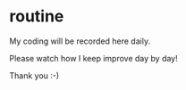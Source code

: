 # routine

My coding will be recorded here daily.

Please watch how I keep improve day by day!

Thank you :-)
